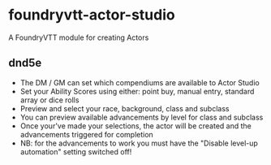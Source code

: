 # foundryvtt-actor-studio
A FoundryVTT module for creating Actors
## dnd5e
- The DM / GM can set which compendiums are available to Actor Studio
- Set your Ability Scores using either: point buy, manual entry, standard array or dice rolls
- Preview and select your race, background, class and subclass
- You can preview available advancements by level for class and subclass
- Once your've made your selections, the actor will be created and the advancements triggered for completion
- NB: for the advancements to work you must have the "Disable level-up automation" setting switched off!
